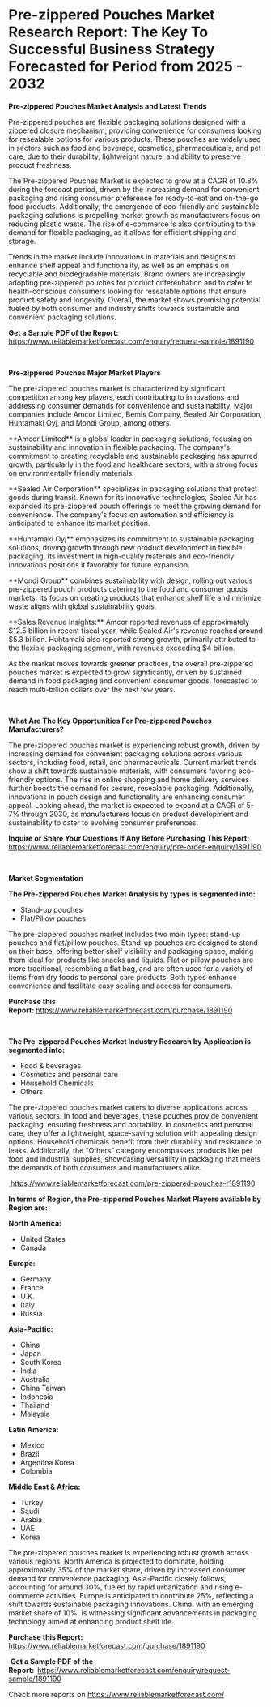 <p><h1>Pre-zippered Pouches Market Research Report: The Key To Successful Business Strategy Forecasted for Period from 2025 - 2032</h1></p><p><strong>Pre-zippered Pouches Market Analysis and Latest Trends</strong></p>
<p><p>Pre-zippered pouches are flexible packaging solutions designed with a zippered closure mechanism, providing convenience for consumers looking for resealable options for various products. These pouches are widely used in sectors such as food and beverage, cosmetics, pharmaceuticals, and pet care, due to their durability, lightweight nature, and ability to preserve product freshness.</p><p>The Pre-zippered Pouches Market is expected to grow at a CAGR of 10.8% during the forecast period, driven by the increasing demand for convenient packaging and rising consumer preference for ready-to-eat and on-the-go food products. Additionally, the emergence of eco-friendly and sustainable packaging solutions is propelling market growth as manufacturers focus on reducing plastic waste. The rise of e-commerce is also contributing to the demand for flexible packaging, as it allows for efficient shipping and storage.</p><p>Trends in the market include innovations in materials and designs to enhance shelf appeal and functionality, as well as an emphasis on recyclable and biodegradable materials. Brand owners are increasingly adopting pre-zippered pouches for product differentiation and to cater to health-conscious consumers looking for resealable options that ensure product safety and longevity. Overall, the market shows promising potential fueled by both consumer and industry shifts towards sustainable and convenient packaging solutions.</p></p>
<p><strong>Get a Sample PDF of the Report:&nbsp;</strong> <a href="https://www.reliablemarketforecast.com/enquiry/request-sample/1891190?utm_campaign=1108&utm_medium=2&utm_source=Github&utm_content=ia&utm_term=14012025&utm_id=pre-zippered-pouches">https://www.reliablemarketforecast.com/enquiry/request-sample/1891190</a></p>
<p>&nbsp;</p>
<p><strong>Pre-zippered Pouches Major Market Players</strong></p>
<p><p>The pre-zippered pouches market is characterized by significant competition among key players, each contributing to innovations and addressing consumer demands for convenience and sustainability. Major companies include Amcor Limited, Bemis Company, Sealed Air Corporation, Huhtamaki Oyj, and Mondi Group, among others.</p><p>**Amcor Limited** is a global leader in packaging solutions, focusing on sustainability and innovation in flexible packaging. The company's commitment to creating recyclable and sustainable packaging has spurred growth, particularly in the food and healthcare sectors, with a strong focus on environmentally friendly materials.</p><p>**Sealed Air Corporation** specializes in packaging solutions that protect goods during transit. Known for its innovative technologies, Sealed Air has expanded its pre-zippered pouch offerings to meet the growing demand for convenience. The company's focus on automation and efficiency is anticipated to enhance its market position.</p><p>**Huhtamaki Oyj** emphasizes its commitment to sustainable packaging solutions, driving growth through new product development in flexible packaging. Its investment in high-quality materials and eco-friendly innovations positions it favorably for future expansion.</p><p>**Mondi Group** combines sustainability with design, rolling out various pre-zippered pouch products catering to the food and consumer goods markets. Its focus on creating products that enhance shelf life and minimize waste aligns with global sustainability goals.</p><p>**Sales Revenue Insights:** Amcor reported revenues of approximately $12.5 billion in recent fiscal year, while Sealed Air's revenue reached around $5.3 billion. Huhtamaki also reported strong growth, primarily attributed to the flexible packaging segment, with revenues exceeding $4 billion.</p><p>As the market moves towards greener practices, the overall pre-zippered pouches market is expected to grow significantly, driven by sustained demand in food packaging and convenient consumer goods, forecasted to reach multi-billion dollars over the next few years.</p></p>
<p>&nbsp;</p>
<p><strong>What Are The Key Opportunities For Pre-zippered Pouches Manufacturers?</strong></p>
<p><p>The pre-zippered pouches market is experiencing robust growth, driven by increasing demand for convenient packaging solutions across various sectors, including food, retail, and pharmaceuticals. Current market trends show a shift towards sustainable materials, with consumers favoring eco-friendly options. The rise in online shopping and home delivery services further boosts the demand for secure, resealable packaging. Additionally, innovations in pouch design and functionality are enhancing consumer appeal. Looking ahead, the market is expected to expand at a CAGR of 5-7% through 2030, as manufacturers focus on product development and sustainability to cater to evolving consumer preferences.</p></p>
<p><strong>Inquire or Share Your Questions If Any Before Purchasing This Report:</strong> <a href="https://www.reliablemarketforecast.com/enquiry/pre-order-enquiry/1891190?utm_campaign=1108&utm_medium=2&utm_source=Github&utm_content=ia&utm_term=14012025&utm_id=pre-zippered-pouches">https://www.reliablemarketforecast.com/enquiry/pre-order-enquiry/1891190</a></p>
<p>&nbsp;</p>
<p><strong>Market Segmentation</strong></p>
<p><strong>The Pre-zippered Pouches Market Analysis by types is segmented into:</strong></p>
<p><ul><li>Stand-up pouches</li><li>Flat/Pillow pouches</li></ul></p>
<p><p>The pre-zippered pouches market includes two main types: stand-up pouches and flat/pillow pouches. Stand-up pouches are designed to stand on their base, offering better shelf visibility and packaging space, making them ideal for products like snacks and liquids. Flat or pillow pouches are more traditional, resembling a flat bag, and are often used for a variety of items from dry foods to personal care products. Both types enhance convenience and facilitate easy sealing and access for consumers.</p></p>
<p><strong>Purchase this Report:&nbsp;</strong><a href="https://www.reliablemarketforecast.com/purchase/1891190?utm_campaign=1108&utm_medium=2&utm_source=Github&utm_content=ia&utm_term=14012025&utm_id=pre-zippered-pouches">https://www.reliablemarketforecast.com/purchase/1891190</a></p>
<p>&nbsp;</p>
<p><strong>The Pre-zippered Pouches Market Industry Research by Application is segmented into:</strong></p>
<p><ul><li>Food & beverages</li><li>Cosmetics and personal care</li><li>Household Chemicals</li><li>Others</li></ul></p>
<p><p>The pre-zippered pouches market caters to diverse applications across various sectors. In food and beverages, these pouches provide convenient packaging, ensuring freshness and portability. In cosmetics and personal care, they offer a lightweight, space-saving solution with appealing design options. Household chemicals benefit from their durability and resistance to leaks. Additionally, the “Others” category encompasses products like pet food and industrial supplies, showcasing versatility in packaging that meets the demands of both consumers and manufacturers alike.</p></p>
<p><a href="https://www.reliablemarketforecast.com/pre-zippered-pouches-r1891190?utm_campaign=1108&utm_medium=2&utm_source=Github&utm_content=ia&utm_term=14012025&utm_id=pre-zippered-pouches">&nbsp;https://www.reliablemarketforecast.com/pre-zippered-pouches-r1891190</a></p>
<p><strong>In terms of Region, the Pre-zippered Pouches Market Players available by Region are:</strong></p>
<p>
    <p> <strong> North America: </strong>
        <ul>
            <li>United States</li>
            <li>Canada</li>
        </ul>
        </p> 
    <p> <strong> Europe: </strong>
        <ul>
            <li>Germany</li>
            <li>France</li>
            <li>U.K.</li>
            <li>Italy</li>
            <li>Russia</li>
        </ul>
        </p> 
    <p> <strong> Asia-Pacific: </strong>
        <ul>
            <li>China</li>
            <li>Japan</li>
            <li>South Korea</li>
            <li>India</li>
            <li>Australia</li>
            <li>China Taiwan</li>
            <li>Indonesia</li>
            <li>Thailand</li>
            <li>Malaysia</li>
        </ul>
        </p> 
    <p> <strong> Latin America: </strong>
        <ul>
            <li>Mexico</li>
            <li>Brazil</li>
            <li>Argentina Korea</li>
            <li>Colombia</li>
        </ul>
        </p> 
    <p> <strong> Middle East & Africa: </strong>
        <ul>
            <li>Turkey</li>
            <li>Saudi</li>
            <li>Arabia</li>
            <li>UAE</li>
            <li>Korea</li>
        </ul>
    </p>
    </p>
<p><p>The pre-zippered pouches market is experiencing robust growth across various regions. North America is projected to dominate, holding approximately 35% of the market share, driven by increased consumer demand for convenience packaging. Asia-Pacific closely follows, accounting for around 30%, fueled by rapid urbanization and rising e-commerce activities. Europe is anticipated to contribute 25%, reflecting a shift towards sustainable packaging innovations. China, with an emerging market share of 10%, is witnessing significant advancements in packaging technology aimed at enhancing product shelf life.</p></p>
<p><strong>Purchase this Report: </strong><a href="https://www.reliablemarketforecast.com/purchase/1891190?utm_campaign=1108&utm_medium=2&utm_source=Github&utm_content=ia&utm_term=14012025&utm_id=pre-zippered-pouches">https://www.reliablemarketforecast.com/purchase/1891190</a></p>
<p>&nbsp;<strong>Get a Sample PDF of the Report:&nbsp;&nbsp;</strong><a href="https://www.reliablemarketforecast.com/enquiry/request-sample/1891190?utm_campaign=1108&utm_medium=2&utm_source=Github&utm_content=ia&utm_term=14012025&utm_id=pre-zippered-pouches">https://www.reliablemarketforecast.com/enquiry/request-sample/1891190</a></p>
<p><strong></strong></p>
<p>Check more reports on <a href="https://www.reliablemarketforecast.com/?utm_campaign=1108&utm_medium=2&utm_source=Github&utm_content=ia&utm_term=14012025&utm_id=pre-zippered-pouches">https://www.reliablemarketforecast.com/</a></p>